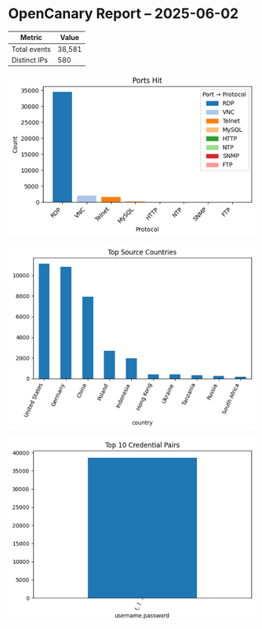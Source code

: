 # OpenCanary Report – 2025-06-02

| Metric        | Value |
|---------------|-------|
| Total events  | 38,581 |
| Distinct IPs  | 580 |

![Ports](ports_bar.png)

![Countries](countries_bar.png)

![Credentials](creds_bar.png)
